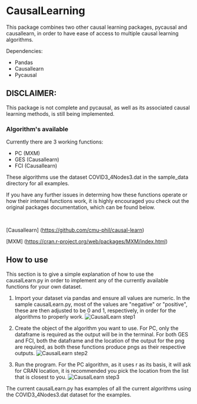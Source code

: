 # CausalLearning
This package combines two other causal learning packages, pycausal and causallearn, in order to have ease of access to multiple causal learning algorithms.

Dependencies:
- Pandas
- Causallearn
- Pycausal

## DISCLAIMER:

This package is not complete and pycausal, as well as its associated causal learning methods, is still being implemented.

### Algorithm's available

Currently there are 3 working functions:
- PC (MXM)
- GES (Causallearn)
- FCI (Causallearn)

These algorithms use the dataset COVID3_4Nodes3.dat in the sample_data directory for all examples.

If you have any further issues in determing how these functions operate or how their internal functions work, it is highly encouraged you check out the original packages documentation, which can be found below.

<br/>

[Causallearn] (https://github.com/cmu-phil/causal-learn)

[MXM] (https://cran.r-project.org/web/packages/MXM/index.html)

## How to use

This section is to give a simple explanation of how to use the causalLearn.py in order to implement any of the currently available functions for your own dataset.

1. Import your dataset via pandas and ensure all values are numeric. In the sample causalLearn.py, most of the values are "negative" or "positive", these are then adjusted to be 0 and 1, respectively, in order for the algorithms to properly work.
![CausalLearn step1](https://user-images.githubusercontent.com/79263753/215180723-944e1c79-215b-4aa7-b1f6-a716816a578b.png)

2. Create the object of the algorithm you want to use. For PC, only the dataframe is required as the output will be in the terminal. For both GES and FCI, both the dataframe and the location of the output for the png are required, as both these functions produce pngs as their respective outputs.
![CausalLearn step2](https://user-images.githubusercontent.com/79263753/215180872-17d35776-2b81-4c7f-a09f-184e9979191f.png)

3. Run the program. For the PC algorithm, as it uses r as its basis, it will ask for CRAN location, it is recommended you pick the location from the list that is closest to you.
![CausalLearn step3](https://user-images.githubusercontent.com/79263753/215181260-e1547870-ae0a-44f5-b7d0-0d0ba72f9e37.png)

The current causalLearn.py has examples of all the current algorithms using the COVID3_4Nodes3.dat dataset for the examples.
